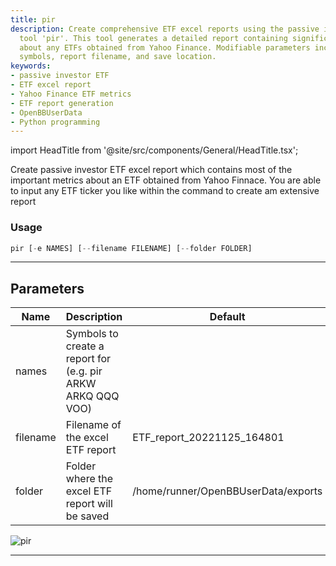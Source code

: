 ```yaml
---
title: pir
description: Create comprehensive ETF excel reports using the passive investor ETF
  tool 'pir'. This tool generates a detailed report containing significant metrics
  about any ETFs obtained from Yahoo Finance. Modifiable parameters include the ETF
  symbols, report filename, and save location.
keywords:
- passive investor ETF
- ETF excel report
- Yahoo Finance ETF metrics
- ETF report generation
- OpenBBUserData
- Python programming
---
```


import HeadTitle from '@site/src/components/General/HeadTitle.tsx';

<HeadTitle title="etf /pir - Reference | OpenBB Terminal Docs" />

Create passive investor ETF excel report which contains most of the important metrics about an ETF obtained from Yahoo Finnace. You are able to input any ETF ticker you like within the command to create am extensive report

### Usage

```python
pir [-e NAMES] [--filename FILENAME] [--folder FOLDER]
```

---

## Parameters

| Name | Description | Default | Optional | Choices |
| ---- | ----------- | ------- | -------- | ------- |
| names | Symbols to create a report for (e.g. pir ARKW ARKQ QQQ VOO) |  | True | None |
| filename | Filename of the excel ETF report | ETF_report_20221125_164801 | True | None |
| folder | Folder where the excel ETF report will be saved | /home/runner/OpenBBUserData/exports | True | None |

![pir](https://raw.githubusercontent.com/JerBouma/ThePassiveInvestor/master/Images/outputExample.gif)

---
